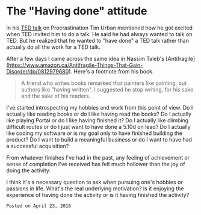 The "Having done" attitude
==========================


In his [TED talk](https://www.youtube.com/watch?v=arj7oStGLkU) on Procrastination
Tim Urban mentioned how he got excited when TED invited him to do a talk.
He said he had always wanted to talk on TED. But he realized that he wanted to
"have done" a TED talk rather than actually do all the work for a TED talk.


After a few days I came across the same idea in Nassim Taleb's [Antifragile]
(https://www.amazon.ca/Antifragile-Things-That-Gain-Disorder/dp/0812979680).
Here's a footnote from his book.


> A friend who writes books remarked that painters like painting, but authors
> like "having written". I suggested he stop writing, for his sake and the
> sake of his readers.


I've started introspecting my hobbies and work from this point of view. Do I
actually like reading books or do I like having read the books? Do I actually
like playing Portal or do I like having finished it? Do I actually like
climbing difficult routes or do I just want to have done a 5.10d on lead?
Do I actually like coding my software or is my goal only to have finished
building the product? Do I want to build a meaningful business or do I
want to have had a successful acquisition?


From whatever finishes I've had in the past, any feeling of achievement or
sense of completion I've received has felt much hollower than the joy of doing
the activity.

I think it's a necessary question to ask when pursuing one's hobbies or
passions in life. What's the real underlying motivation? Is it enjoying the
experience of having done the activity or is it having finished the activity?

`Posted on April 23, 2016`

